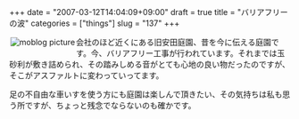 +++
date = "2007-03-12T14:04:09+09:00"
draft = true
title = "バリアフリーの波"
categories = ["things"]
slug = "137"
+++

<a rel="lightbox" href="https://keruru.net/images/45f4df48ee6d7-img078.jpg"><img vspace="2" hspace="2" border="0" align="left" alt="moblog picture" title="moblogPicture" src="https://keruru.net/images/45f4df48ee6d7-thumb_img078.jpg" /></a>
会社のほど近くにある旧安田庭園、昔を今に伝える庭園です。今、バリアフリー工事が行われています。それまでは玉砂利が敷き詰められ、その踏みしめる音がとても心地の良い物だったのですが、そこがアスファルトに変わっていってます。

足の不自由な車いすを使う方にも庭園は楽しんで頂きたい、その気持ちは私も思う所ですが、ちょっと残念でならないのも確かです。

<!-- bodytext end -->
